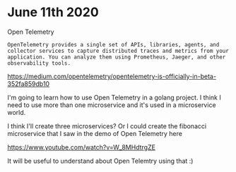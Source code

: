# June 11th 2020

Open Telemetry

```
OpenTelemetry provides a single set of APIs, libraries, agents, and collector services to capture distributed traces and metrics from your application. You can analyze them using Prometheus, Jaeger, and other observability tools.
```

https://medium.com/opentelemetry/opentelemetry-is-officially-in-beta-352fa859db10

I'm going to learn how to use Open Telemetry
in a golang project. I think I need to use
more than one microservice and it's used in
a microservice world.

I think I'll create three microservices?
Or I could create the fibonacci microservice
that I saw in the demo of Open Telemetry here

https://www.youtube.com/watch?v=W_8MHdtrgZE

It will be useful to understand about Open
Telemtry using that :)
